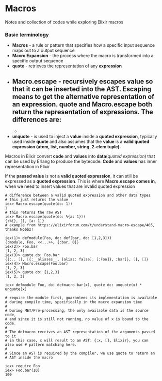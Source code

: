 # Macros

Notes and collection of codes while exploring Elixir macros

### Basic terminology

- **Macros** -
  a rule or pattern that specifies how a specific input sequence maps out to a output sequence
- **Macro Expansion** -
  the process where the macro is transformed into a specific output sequence
- **quote** - retrieves the representation of any **expression**
- **Macro.escape** - recursively escapes value so that it can be inserted into the AST. **Escaping** means to get the alternative representation of an expression. **quote** and **Macro.escape** both return the representation of expressions. The differences are:
  -
  -
- **unquote** - is used to inject a **value** inside a **quoted expression**, typically used inside **quote**
  and also assumes that the **value** is a **valid quoted expression (atom, list, number, string, 2-elem tuple).**

Macros in Elixir convert **code** and **values** into **data**(*quoted expression*) that can be used by Erlang to produce the bytecode. **Code** and **values** has inner representation in
Elixir


If the **passed value** is not a **valid quoted expression**, it can still be expressed as a **quoted expression**. This is where **Macro.escape comes in**, when we need to insert values that are invalid quoted expression
```
# difference between a valid quoted expression and other data types
# this just returns the value
iex> Macro.escape(quote(do: 1))
1
# this returns the raw AST
iex> Macro.escape(quote(do: %{a: 1}))
{:%{}, [], [a: 1]}
# example from https://elixirforum.com/t/understand-macro-escape/405, thanks Nobbz!

iex(1)> defmodule(Foo, do: def(bar, do: [1,2,3]))
{:module, Foo, <<...>>, {:bar, 0}}
iex(2)> Foo.bar
[1, 2, 3]
iex(3)> quote do: Foo.bar
{{:., [], [{:__aliases__, [alias: false], [:Foo]}, :bar]}, [], []}
iex(4)> Macro.escape(Foo.bar)
[1, 2, 3]
iex(5)> quote do: [1,2,3]
[1, 2, 3]
```


```
iex> defmodule Foo, do: defmacro bar(x), quote do: unquote(x) * unquote(x)

# require the module first, guarantees its implementation is available
# during compile time, specifically in the macro expansion time
#
# During MET/Pre-processing, the only available data is the source code,
# and since it is still not running, no value of x is bound to the code.
#
# The defmacro receives an AST representation of the arguments passed to it
# in this case, x will result to an AST: {:x, [], Elixir}, you can also use # pattern matching here.
#
# Since an AST is required by the compiler, we use quote to return an
# AST inside the macro

iex> require Foo
iex> Foo.bar(10)
100
```
